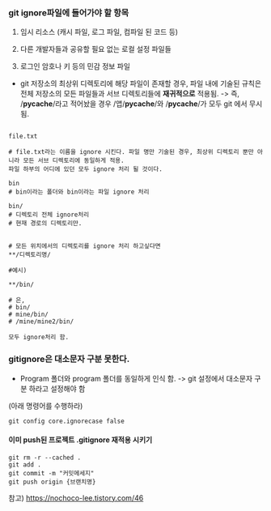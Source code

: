### git ignore파일에 들어가야 할 항목

1. 임시 리소스 
(캐시 파일, 로그 파일, 컴파일 된 코드 등)

2. 다른 개발자들과 공유할 필요 없는 로컬 설정 파일들 

3. 로그인 암호나 키 등의 민감 정보 파일 

- git 저장소의 최상위 디렉토리에 해당 파일이 존재할 경우, 파일 내에 기술된 규칙은 전체 저장소의 모든 파일들과 서브 디렉토리들에 **재귀적으로** 적용됨. 
-> 즉, /__pycache__/라고 적어놨을 경우 /앱/__pycache__/와 /__pycache__/가 모두 git 에서 무시됨.

```.gitignore

file.txt

# file.txt라는 이름을 ignore 시킨다. 파일 명만 기술된 경우, 최상위 디렉토리 뿐만 아니라 모든 서브 디렉토리에 동일하게 적용.
파일 하부의 어디에 있던 모두 ignore 처리 될 것이다.

bin
# bin이라는 폴더와 bin이라는 파일 ignore 처리

bin/ 
# 디렉토리 전체 ignore처리
# 현재 경로의 디렉토리만.


# 모든 위치에서의 디렉토리를 ignore 처리 하고싶다면
**/디렉토리명/

#예시)

**/bin/

# 은,
# bin/
# mine/bin/
# /mine/mine2/bin/

모두 ignore처리 함.

```

### gitignore은 대소문자 구분 못한다. 
- Program 폴더와 program 폴더를 동일하게 인식 함.
-> git 설정에서 대소문자 구분 하라고 설정해야 함 

(아래 명령어를 수행하라)
```
git config core.ignorecase false
```

#### 이미 push된 프로젝트 .gitignore 재적용 시키기 

```
git rm -r --cached .
git add . 
git commit -m "커밋메세지"
git push origin {브랜치명}
```

참고) https://nochoco-lee.tistory.com/46
